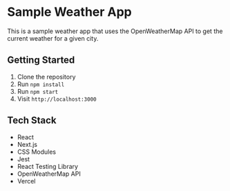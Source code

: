 # Sample Weather App

This is a sample weather app that uses the OpenWeatherMap API to get the current
weather for a given city.

## Getting Started

1. Clone the repository
2. Run `npm install`
3. Run `npm start`
4. Visit `http://localhost:3000`

## Tech Stack

- React
- Next.js
- CSS Modules
- Jest
- React Testing Library
- OpenWeatherMap API
- Vercel
